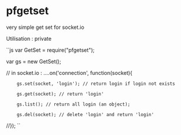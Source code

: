pfgetset
========

very simple get set for socket.io

Utilisation : private

``js
var GetSet = require("pfgetset");

var gs = new GetSet();

// in socket.io : ....on('connection', function(socket){

		gs.set(socket, 'login'); // return login if login not exists

		gs.get(socket); // return 'login'

		gs.list(); // return all login (an object);

		gs.del(socket); // delete 'login' and return 'login'
		
//});
``
